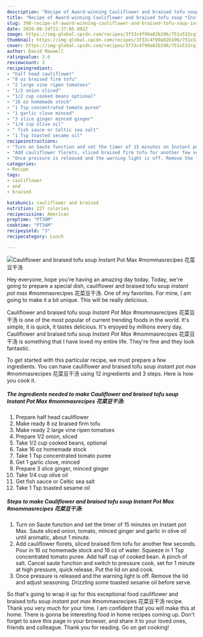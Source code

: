 ```yaml
---
description: "Recipe of Award-winning Cauliflower and braised tofu soup *Instant Pot Max* #mommasrecipes 花菜豆干汤"
title: "Recipe of Award-winning Cauliflower and braised tofu soup *Instant Pot Max* #mommasrecipes 花菜豆干汤"
slug: 398-recipe-of-award-winning-cauliflower-and-braised-tofu-soup-instant-pot-max-mommasrecipes
date: 2020-08-24T21:37:05.892Z
image: https://img-global.cpcdn.com/recipes/3f33c4f99a82b196/751x532cq70/cauliflower-and-braised-tofu-soup-instant-pot-max-mommasrecipes-花菜豆干汤-recipe-main-photo.jpg
thumbnail: https://img-global.cpcdn.com/recipes/3f33c4f99a82b196/751x532cq70/cauliflower-and-braised-tofu-soup-instant-pot-max-mommasrecipes-花菜豆干汤-recipe-main-photo.jpg
cover: https://img-global.cpcdn.com/recipes/3f33c4f99a82b196/751x532cq70/cauliflower-and-braised-tofu-soup-instant-pot-max-mommasrecipes-花菜豆干汤-recipe-main-photo.jpg
author: David Maxwell
ratingvalue: 3.6
reviewcount: 3
recipeingredient:
- "half head cauliflower"
- "8 oz braised firm tofu"
- "2 large vine ripen tomatoes"
- "1/2 onion sliced"
- "1/2 cup cooked beans optional"
- "16 oz homemade stock"
- "1 Tsp concentrated tomato puree"
- "1 garlic clove minced"
- "3 slice ginger minced ginger"
- "1/4 cup olive oil"
- " fish sauce or Celtic sea salt"
- "1 Tsp toasted sesame oil"
recipeinstructions:
- "Turn on Saute function and set the timer of 15 minutes on Instant pot Max. Saute sliced onion, tomato, minced ginger and garlic in olive oil until aromatic, about 1 minute."
- "Add cauliflower florets, sliced braised firm tofu for another few seconds. Pour in 16 oz homemade stock and 16 oz of water. Squeeze in 1 Tsp concentrated tomato puree. Add half cup of cooked bean. A pinch of salt. Cancel saute function and switch to pressure cook, set for 1 minute at high pressure, quick release. Put the lid on and cook."
- "Once pressure is released and the warning light is off. Remove the lid and adjust seasoning. Drizzling some toasted sesame oil before serve."
categories:
- Recipe
tags:
- cauliflower
- and
- braised

katakunci: cauliflower and braised 
nutrition: 227 calories
recipecuisine: American
preptime: "PT39M"
cooktime: "PT34M"
recipeyield: "3"
recipecategory: Lunch

---
```



![Cauliflower and braised tofu soup *Instant Pot Max* #mommasrecipes 花菜豆干汤](https://img-global.cpcdn.com/recipes/3f33c4f99a82b196/751x532cq70/cauliflower-and-braised-tofu-soup-instant-pot-max-mommasrecipes-花菜豆干汤-recipe-main-photo.jpg)

Hey everyone, hope you're having an amazing day today. Today, we're going to prepare a special dish, cauliflower and braised tofu soup *instant pot max* #mommasrecipes 花菜豆干汤. One of my favorites. For mine, I am going to make it a bit unique. This will be really delicious.

Cauliflower and braised tofu soup *Instant Pot Max* #mommasrecipes 花菜豆干汤 is one of the most popular of current trending foods in the world. It's simple, it is quick, it tastes delicious. It's enjoyed by millions every day. Cauliflower and braised tofu soup *Instant Pot Max* #mommasrecipes 花菜豆干汤 is something that I have loved my entire life. They're fine and they look fantastic.




To get started with this particular recipe, we must prepare a few ingredients. You can have cauliflower and braised tofu soup *instant pot max* #mommasrecipes 花菜豆干汤 using 12 ingredients and 3 steps. Here is how you cook it.

<!--inarticleads1-->

##### The ingredients needed to make Cauliflower and braised tofu soup *Instant Pot Max* #mommasrecipes 花菜豆干汤:

1. Prepare half head cauliflower
1. Make ready 8 oz braised firm tofu
1. Make ready 2 large vine ripen tomatoes
1. Prepare 1/2 onion, sliced
1. Take 1/2 cup cooked beans, optional
1. Take 16 oz homemade stock
1. Take 1 Tsp concentrated tomato puree
1. Get 1 garlic clove, minced
1. Prepare 3 slice ginger, minced ginger
1. Take 1/4 cup olive oil
1. Get  fish sauce or Celtic sea salt
1. Take 1 Tsp toasted sesame oil




<!--inarticleads2-->

##### Steps to make Cauliflower and braised tofu soup *Instant Pot Max* #mommasrecipes 花菜豆干汤:

1. Turn on Saute function and set the timer of 15 minutes on Instant pot Max. Saute sliced onion, tomato, minced ginger and garlic in olive oil until aromatic, about 1 minute.
1. Add cauliflower florets, sliced braised firm tofu for another few seconds. Pour in 16 oz homemade stock and 16 oz of water. Squeeze in 1 Tsp concentrated tomato puree. Add half cup of cooked bean. A pinch of salt. Cancel saute function and switch to pressure cook, set for 1 minute at high pressure, quick release. Put the lid on and cook.
1. Once pressure is released and the warning light is off. Remove the lid and adjust seasoning. Drizzling some toasted sesame oil before serve.




So that's going to wrap it up for this exceptional food cauliflower and braised tofu soup *instant pot max* #mommasrecipes 花菜豆干汤 recipe. Thank you very much for your time. I am confident that you will make this at home. There is gonna be interesting food in home recipes coming up. Don't forget to save this page in your browser, and share it to your loved ones, friends and colleague. Thank you for reading. Go on get cooking!
